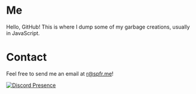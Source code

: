 # Me
Hello, GitHub! This is where I dump some of my garbage creations, usually in JavaScript.

# Contact
Feel free to send me an email at [r@spfr.me](mailto:r@spfr.me)! 

[![Discord Presence](https://lanyard.cnrad.dev/api/683100147512770602)](https://spfr.me/status)

